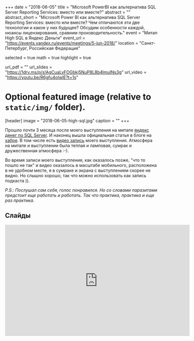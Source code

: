 +++
date = "2018-06-05"
title = "Microsoft PowerBI как альтернатива SQL Server Reporting Services: вместо или вместе?"
abstract = ""
abstract_short = "Microsoft Power BI как альтернатива SQL Server Reporting Services: вместо или вместе? Чем отличаются эти две технологии и какое у них будущее? Обсудим особенности каждой, нюансы лицензирования, сравним производительность."
event = "Митап High SQL в Яндекс Деньги"
event_url = "https://events.yandex.ru/events/meetings/5-jun-2018/"
location = "Санкт-Петербург, Российская Федерация"

selected = true
math = true
highlight = true

url_pdf = ""
url_slides = "https://1drv.ms/p/s!AgCuaLvFOGbkj5NuP8L8b4lmuINs3g"
url_video = "https://youtu.be/R6gfu4oIwlE?t=1s"

# Optional featured image (relative to `static/img/` folder).
[header]
image = "2018-06-05-high-sql.jpg"
caption = ""
+++

Прошло почти 3 месяца после моего выступления на митапе [яндекс денег по SQL Server](https://www.facebook.com/yamoneywork/posts/352379185287478). И наконец вышла официальная статья в блоге на [хабре](https://habr.com/company/yamoney/blog/420087/). В том числе есть [видео запись](https://youtu.be/R6gfu4oIwlE?t=1s) моего выступления. Атмосфера на митапе и выступлении была 
теплая и ламповая, сумрак и дружественная атмосфера :-).

Во время записи моего выступления, как оказалось позже, "что то пошло не так" и видео оказалось в масштабе мобильного, расположена в не удобном месте, я в сумраке и экрана с выступлением скорее не видно. Но слышно хорошо, так что можно использовать как запись подкаста )).

_P.S.: Послушал сам себя, голос понравился. Но со словами паразитами предстоит еще работать и работать. Так что практика, практика и еще раз практика._

## Слайды

<iframe src="https://onedrive.live.com/embed?cid=E46638C5BB68AE00&amp;resid=E46638C5BB68AE00%21248302&amp;authkey=AHoB7-4B9XLbPyE&amp;em=2&amp;wdAr=1.7777777777777777" width="610px" height="367px" frameborder="0">Это внедренный файл <a target="_blank" href="https://office.com">Microsoft Office</a> на платформе <a target="_blank" href="https://office.com/webapps">Office Online</a>.</iframe>
